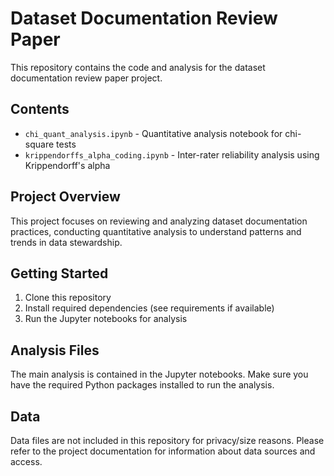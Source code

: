 # Dataset Documentation Review Paper

This repository contains the code and analysis for the dataset documentation review paper project.

## Contents

- `chi_quant_analysis.ipynb` - Quantitative analysis notebook for chi-square tests
- `krippendorffs_alpha_coding.ipynb` - Inter-rater reliability analysis using Krippendorff's alpha

## Project Overview

This project focuses on reviewing and analyzing dataset documentation practices, conducting quantitative analysis to understand patterns and trends in data stewardship.

## Getting Started

1. Clone this repository
2. Install required dependencies (see requirements if available)
3. Run the Jupyter notebooks for analysis

## Analysis Files

The main analysis is contained in the Jupyter notebooks. Make sure you have the required Python packages installed to run the analysis.

## Data

Data files are not included in this repository for privacy/size reasons. Please refer to the project documentation for information about data sources and access.
